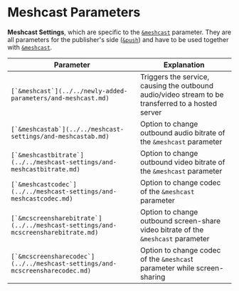 # Meshcast Parameters

**Meshcast Settings**, which are specific to the [`&meshcast`](../../newly-added-parameters/and-meshcast.md) parameter. They are all parameters for the publisher's side ([`&push`](../../source-settings/push.md)) and have to be used together with [`&meshcast`](../../newly-added-parameters/and-meshcast.md).

| Parameter                                                                          | Explanation                                                                                        |
| ---------------------------------------------------------------------------------- | -------------------------------------------------------------------------------------------------- |
| ``[`&meshcast`](../../newly-added-parameters/and-meshcast.md)``                    | Triggers the service, causing the outbound audio/video stream to be transferred to a hosted server |
| ``[`&meshcastab`](../../meshcast-settings/and-meshcastab.md)``                     | Option to change outbound audio bitrate of the `&meshcast` parameter                               |
| ``[`&meshcastbitrate`](../../meshcast-settings/and-meshcastbitrate.md)``           | Option to change outbound video bitrate of the `&meshcast` parameter                               |
| ``[`&meshcastcodec`](../../meshcast-settings/and-meshcastcodec.md)``               | Option to change codec of the `&meshcast` parameter                                                |
| ``[`&mcscreensharebitrate`](../../meshcast-settings/and-mcscreensharebitrate.md)`` | Option to change outbound screen-share video bitrate of the `&meshcast` parameter                  |
| ``[`&mcscreensharecodec`](../../meshcast-settings/and-mcscreensharecodec.md)``     | Option to change codec of the `&meshcas`t parameter while screen-sharing                           |
